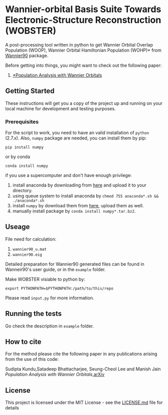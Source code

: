 # Wannier-orbital Basis Suite Towards Electronic-Structure Reconstruction (WOBSTER)

A post-processing tool written in python to get Wannier Orbital Overlap Population (WOOP), Wannier Orbital Hamiltonian Population (WOHP)* from [Wannier90](https://github.com/wannier-developers/wannier90) package.


Before getting into things, you might want to check out the following paper:
1.  [*Population Analysis with Wannier Orbitals](https://arxiv.org/pdf/2009.01130.pdf)

## Getting Started

These instructions will get you a copy of the project up and running on your local machine for development and testing purposes.

### Prerequisites

For the script to work, you need to have an valid installation of `python` (2.7.x).
Also, `numpy` package are needed, you can install them by pip:
```
pip install numpy
```
or by conda
```
conda install numpy
```
if you use a supercomputer and don't have enough privilege:

1. install anaconda by downloading from [here](https://www.anaconda.com/download/) and upload it to your directory.
2. using queue system to install anaconda by `chmod 755 anaconda*.sh && ./anaconda*.sh`
3. install `numpy` by download them from [here](https://anaconda.org/anaconda/numpy), upload them as well.
4. manually install package by `conda install numpy*.tar.bz2`.

## Useage
File need for calculation:

1. `wannier90_u.mat`
2. `wannier90.eig`

Detailed preparation for Wannier90 generated files can be found in Wanneir90's user guide, or in the `example` folder.

Make WOBSTER visiable to python by:
```
export PYTHONPATH=$PYTHONPATH:/path/to/this/repo
```

Please read `input.py` for more information.

## Running the tests

Go check the description in `example` folder.

## How to cite

For the method please cite the following paper in any publications arising from the use of this code:

  Sudipta Kundu,Satadeep Bhattacharjee, Seung-Cheol Lee and Manish Jain
  *Population Analysis with Wannier Orbitals*,[arXiv](https://arxiv.org/pdf/2009.01130.pdf)

## License

This project is licensed under the MIT License - see the [LICENSE.md](https://github.com/Chengcheng-Xiao/WOBSTER) file for details
